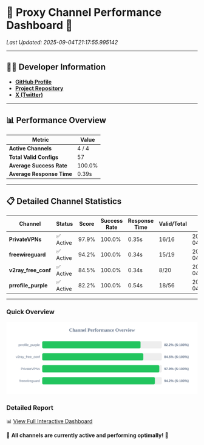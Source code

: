 # 🌟 Proxy Channel Performance Dashboard 🌟

_Last Updated: 2025-09-04T21:17:55.995142_

---

## 👩‍💻 Developer Information

- **[GitHub Profile](https://github.com/4n0nymou3)**  
- **[Project Repository](https://github.com/4n0nymou3/multi-proxy-config-fetcher)**  
- **[X (Twitter)](https://x.com/4n0nymou3)**  

---

## 📊 Performance Overview

| Metric                | Value       |
|-----------------------|-------------|
| **Active Channels**   | 4 / 4       |
| **Total Valid Configs** | 57          |
| **Average Success Rate** | 100.0%      |
| **Average Response Time** | 0.39s       |

---

## 📋 Detailed Channel Statistics

| Channel          | Status     | Score  | Success Rate | Response Time | Valid/Total | Last Success               |
|------------------|------------|--------|--------------|---------------|-------------|----------------------------|
| **PrivateVPNs**  | ✅ Active  | 97.9%  | 100.0% | 0.35s         | 16/16       | 2025-09-04T21:17:55.625818 |
| **freewireguard**  | ✅ Active  | 94.2%  | 100.0% | 0.34s         | 15/19       | 2025-09-04T21:17:55.992980 |
| **v2ray_free_conf**  | ✅ Active  | 84.5%  | 100.0% | 0.34s         | 8/20       | 2025-09-04T21:17:55.241417 |
| **prrofile_purple**  | ✅ Active  | 82.2%  | 100.0% | 0.54s         | 18/56       | 2025-09-04T21:17:54.832194 |

---

### Quick Overview
<div align="center">
  <a href="https://raw.githubusercontent.com/nullluser/NullRepo/refs/heads/main/assets/channel_stats_chart.svg">
    <img src="https://raw.githubusercontent.com/nullluser/NullRepo/refs/heads/main/assets/channel_stats_chart.svg" alt="Source Performance Statistics" width="800">
  </a>
</div>

### Detailed Report
📊 [View Full Interactive Dashboard](https://htmlpreview.github.io/?https://github.com/nullluser/NullRepo/blob/main/assets/performance_report.html)

🎉 **All channels are currently active and performing optimally!** 🎉
